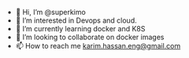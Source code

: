 - 👋 Hi, I’m @superkimo
- 👀 I’m interested in Devops and cloud.
- 🌱 I’m currently learning docker and K8S
- 💞️ I’m looking to collaborate on docker images
- 📫 How to reach me karim.hassan.eng@gmail.com

<!---
superkimo/superkimo is a ✨ special ✨ repository because its `README.md` (this file) appears on your GitHub profile.
You can click the Preview link to take a look at your changes.
--->
